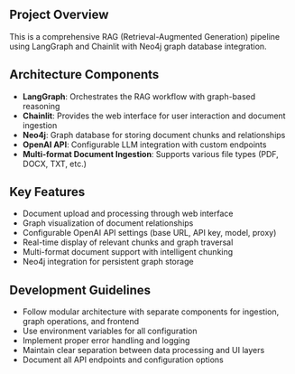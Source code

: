 ## Project Overview
This is a comprehensive RAG (Retrieval-Augmented Generation) pipeline using LangGraph and Chainlit with Neo4j graph database integration.

## Architecture Components
- **LangGraph**: Orchestrates the RAG workflow with graph-based reasoning
- **Chainlit**: Provides the web interface for user interaction and document ingestion
- **Neo4j**: Graph database for storing document chunks and relationships
- **OpenAI API**: Configurable LLM integration with custom endpoints
- **Multi-format Document Ingestion**: Supports various file types (PDF, DOCX, TXT, etc.)

## Key Features
- Document upload and processing through web interface
- Graph visualization of document relationships
- Configurable OpenAI API settings (base URL, API key, model, proxy)
- Real-time display of relevant chunks and graph traversal
- Multi-format document support with intelligent chunking
- Neo4j integration for persistent graph storage

## Development Guidelines
- Follow modular architecture with separate components for ingestion, graph operations, and frontend
- Use environment variables for all configuration
- Implement proper error handling and logging
- Maintain clear separation between data processing and UI layers
- Document all API endpoints and configuration options